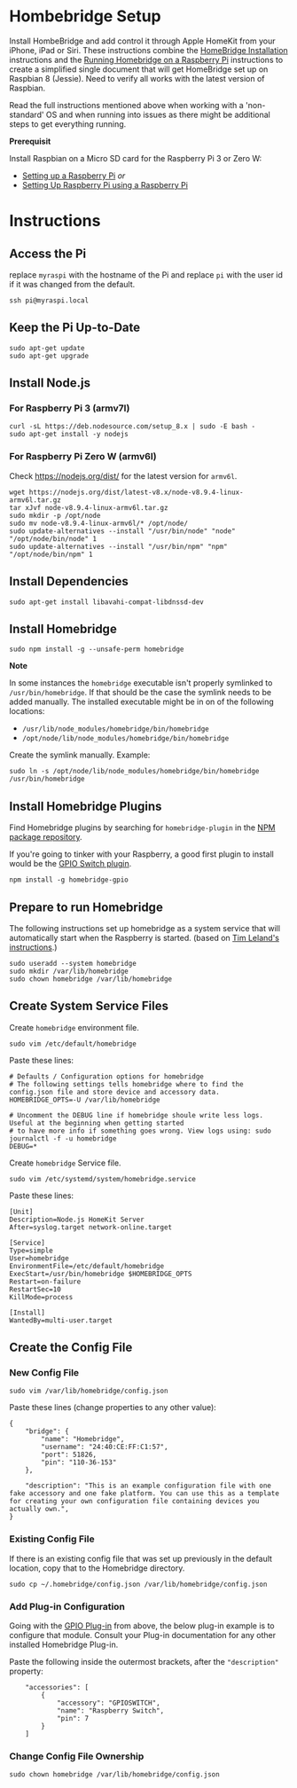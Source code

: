 # Hombebridge Setup

Install HombeBridge and add control it through Apple HomeKit from your iPhone, iPad or Siri.
These instructions combine the [HomeBridge Installation](https://github.com/nfarina/homebridge)
instructions and the [Running Homebridge on a Raspberry Pi](https://github.com/nfarina/homebridge/wiki/Running-HomeBridge-on-a-Raspberry-Pi)
instructions to create a simplified single document that will get HomeBridge set up on Raspbian 8 (Jessie). Need to verify
all works with the latest version of Raspbian.

Read the full instructions mentioned above when working with a 'non-standard' OS and when running into issues as there
might be additional steps to get everything running.

**Prerequisit**

Install Raspbian on a Micro SD card for the Raspberry Pi 3 or Zero W:
* [Setting up a Raspberry Pi](raspberry_pi_setup.md) _or_
* [Setting Up Raspberry Pi using a Raspberry Pi](raspberry_pi_setup2.md)

# Instructions

## Access the Pi

replace `myraspi` with the hostname of the Pi and replace `pi` with the user id if it was changed from the default.
```
ssh pi@myraspi.local
```

## Keep the Pi Up-to-Date
```
sudo apt-get update
sudo apt-get upgrade
```

## Install Node.js
### For Raspberry Pi 3 (armv7l)
```
curl -sL https://deb.nodesource.com/setup_8.x | sudo -E bash -
sudo apt-get install -y nodejs
```

### For Raspberry Pi Zero W (armv6l)
Check https://nodejs.org/dist/ for the latest version for `armv6l`.
```
wget https://nodejs.org/dist/latest-v8.x/node-v8.9.4-linux-armv6l.tar.gz
tar xJvf node-v8.9.4-linux-armv6l.tar.gz
sudo mkdir -p /opt/node
sudo mv node-v8.9.4-linux-armv6l/* /opt/node/
sudo update-alternatives --install "/usr/bin/node" "node" "/opt/node/bin/node" 1
sudo update-alternatives --install "/usr/bin/npm" "npm" "/opt/node/bin/npm" 1
```

## Install Dependencies
```
sudo apt-get install libavahi-compat-libdnssd-dev
```

## Install Homebridge
```
sudo npm install -g --unsafe-perm homebridge
```

**Note**

In some instances the `homebridge` executable isn't properly symlinked to `/usr/bin/homebridge`. If that should be the case the symlink needs to be added manually. The installed executable might be in on of the following locations:
* `/usr/lib/node_modules/homebridge/bin/homebridge`
* `/opt/node/lib/node_modules/homebridge/bin/homebridge`

Create the symlink manually. Example:
```
sudo ln -s /opt/node/lib/node_modules/homebridge/bin/homebridge /usr/bin/homebridge
```

## Install Homebridge Plugins
Find Homebridge plugins by searching for `homebridge-plugin` in the [NPM package repository](https://www.npmjs.com/search?q=homebridge-plugin).

If you're going to tinker with your Raspberry, a good first plugin to install would be the [GPIO Switch plugin](https://www.npmjs.com/package/homebridge-gpioswitch).

```
npm install -g homebridge-gpio
```

## Prepare to run Homebridge

The following instructions set up homebridge as a system service that will automatically start when the Raspberry is started. (based on [Tim Leland's instructions](https://timleland.com/setup-homebridge-to-start-on-bootup/).)

```
sudo useradd --system homebridge
sudo mkdir /var/lib/homebridge
sudo chown homebridge /var/lib/homebridge
```

## Create System Service Files

Create `homebridge` environment file.
```
sudo vim /etc/default/homebridge
```

Paste these lines:
```
# Defaults / Configuration options for homebridge
# The following settings tells homebridge where to find the config.json file and store device and accessory data.
HOMEBRIDGE_OPTS=-U /var/lib/homebridge

# Uncomment the DEBUG line if homebridge shoule write less logs. Useful at the beginning when getting started
# to have more info if something goes wrong. View logs using: sudo journalctl -f -u homebridge
DEBUG=*
```

Create `homebridge` Service file.
```
sudo vim /etc/systemd/system/homebridge.service
```

Paste these lines:
```
[Unit]
Description=Node.js HomeKit Server 
After=syslog.target network-online.target

[Service]
Type=simple
User=homebridge
EnvironmentFile=/etc/default/homebridge
ExecStart=/usr/bin/homebridge $HOMEBRIDGE_OPTS
Restart=on-failure
RestartSec=10
KillMode=process

[Install]
WantedBy=multi-user.target
```

## Create the Config File

### New Config File
```
sudo vim /var/lib/homebridge/config.json
```

Paste these lines (change properties to any other value):
```
{
    "bridge": {
        "name": "Homebridge",
        "username": "24:40:CE:FF:C1:57",
        "port": 51826,
        "pin": "110-36-153"
    },
    
    "description": "This is an example configuration file with one fake accessory and one fake platform. You can use this as a template for creating your own configuration file containing devices you actually own.",
}
```

### Existing Config File
If there is an existing config file that was set up previously in the default location, copy that to the Homebridge directory.
```
sudo cp ~/.homebridge/config.json /var/lib/homebridge/config.json
```

### Add Plug-in Configuration

Going with the [GPIO Plug-in](https://www.npmjs.com/package/homebridge-gpioswitch) from above, the below plug-in example is to configure that module. Consult your Plug-in documentation for any other installed Homebridge Plug-in.

Paste the following inside the outermost brackets, after the `"description"` property:
```
    "accessories": [
        {
            "accessory": "GPIOSWITCH",
            "name": "Raspberry Switch",
            "pin": 7
        }
    ]
```

### Change Config File Ownership
```
sudo chown homebridge /var/lib/homebridge/config.json
```




